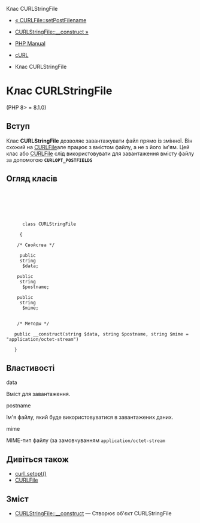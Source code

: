 Клас CURLStringFile

-   [« CURLFile::setPostFilename](curlfile.setpostfilename.html)
    
-   [CURLStringFile::\_\_construct »](curlstringfile.construct.html)
    
-   [PHP Manual](index.html)
    
-   [cURL](book.curl.html)
    
-   Клас CURLStringFile
    

# Клас CURLStringFile

(PHP 8> = 8.1.0)

## Вступ

Клас **CURLStringFile** дозволяє завантажувати файл прямо із змінної. Він схожий на [CURLFile](class.curlfile.html)але працює з вмістом файлу, а не з його ім'ям. Цей клас або [CURLFile](class.curlfile.html) слід використовувати для завантаження вмісту файлу за допомогою **`CURLOPT_POSTFIELDS`**

## Огляд класів

```synopsis

     
    

    
     
      class CURLStringFile
     
     {

    /* Свойства */
    
     public
     string
      $data;

    public
     string
      $postname;

    public
     string
      $mime;


    /* Методы */
    
   public __construct(string $data, string $postname, string $mime = "application/octet-stream")

   }
```

## Властивості

data

Вміст для завантаження.

postname

Ім'я файлу, який буде використовуватися в завантажених даних.

mime

MIME-тип файлу (за замовчуванням `application/octet-stream`

## Дивіться також

-   [curl\_setopt()](function.curl-setopt.html)
-   [CURLFile](class.curlfile.html)

## Зміст

-   [CURLStringFile::\_\_construct](curlstringfile.construct.html) — Створює об'єкт CURLStringFile